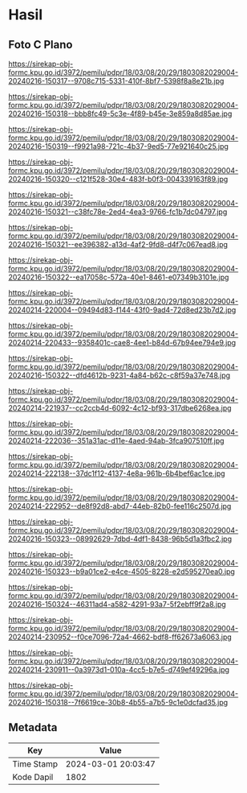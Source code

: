 # Hasil

## Foto C Plano

https://sirekap-obj-formc.kpu.go.id/3972/pemilu/pdpr/18/03/08/20/29/1803082029004-20240216-150317--9708c715-5331-410f-8bf7-5398f8a8e21b.jpg

https://sirekap-obj-formc.kpu.go.id/3972/pemilu/pdpr/18/03/08/20/29/1803082029004-20240216-150318--bbb8fc49-5c3e-4f89-b45e-3e859a8d85ae.jpg

https://sirekap-obj-formc.kpu.go.id/3972/pemilu/pdpr/18/03/08/20/29/1803082029004-20240216-150319--f9921a98-721c-4b37-9ed5-77e921640c25.jpg

https://sirekap-obj-formc.kpu.go.id/3972/pemilu/pdpr/18/03/08/20/29/1803082029004-20240216-150320--c121f528-30e4-483f-b0f3-004339163f89.jpg

https://sirekap-obj-formc.kpu.go.id/3972/pemilu/pdpr/18/03/08/20/29/1803082029004-20240216-150321--c38fc78e-2ed4-4ea3-9766-fc1b7dc04797.jpg

https://sirekap-obj-formc.kpu.go.id/3972/pemilu/pdpr/18/03/08/20/29/1803082029004-20240216-150321--ee396382-a13d-4af2-9fd8-d4f7c067ead8.jpg

https://sirekap-obj-formc.kpu.go.id/3972/pemilu/pdpr/18/03/08/20/29/1803082029004-20240216-150322--ea17058c-572a-40e1-8461-e07349b3101e.jpg

https://sirekap-obj-formc.kpu.go.id/3972/pemilu/pdpr/18/03/08/20/29/1803082029004-20240214-220004--09494d83-f144-43f0-9ad4-72d8ed23b7d2.jpg

https://sirekap-obj-formc.kpu.go.id/3972/pemilu/pdpr/18/03/08/20/29/1803082029004-20240214-220433--9358401c-cae8-4ee1-b84d-67b94ee794e9.jpg

https://sirekap-obj-formc.kpu.go.id/3972/pemilu/pdpr/18/03/08/20/29/1803082029004-20240216-150322--dfd4612b-9231-4a84-b62c-c8f59a37e748.jpg

https://sirekap-obj-formc.kpu.go.id/3972/pemilu/pdpr/18/03/08/20/29/1803082029004-20240214-221937--cc2ccb4d-6092-4c12-bf93-317dbe6268ea.jpg

https://sirekap-obj-formc.kpu.go.id/3972/pemilu/pdpr/18/03/08/20/29/1803082029004-20240214-222036--351a31ac-d11e-4aed-94ab-3fca907510ff.jpg

https://sirekap-obj-formc.kpu.go.id/3972/pemilu/pdpr/18/03/08/20/29/1803082029004-20240214-222138--37dc1f12-4137-4e8a-961b-6b4bef6ac1ce.jpg

https://sirekap-obj-formc.kpu.go.id/3972/pemilu/pdpr/18/03/08/20/29/1803082029004-20240214-222952--de8f92d8-abd7-44eb-82b0-fee116c2507d.jpg

https://sirekap-obj-formc.kpu.go.id/3972/pemilu/pdpr/18/03/08/20/29/1803082029004-20240216-150323--08992629-7dbd-4df1-8438-96b5d1a3fbc2.jpg

https://sirekap-obj-formc.kpu.go.id/3972/pemilu/pdpr/18/03/08/20/29/1803082029004-20240216-150323--b9a01ce2-e4ce-4505-8228-e2d595270ea0.jpg

https://sirekap-obj-formc.kpu.go.id/3972/pemilu/pdpr/18/03/08/20/29/1803082029004-20240216-150324--46311ad4-a582-4291-93a7-5f2ebff9f2a8.jpg

https://sirekap-obj-formc.kpu.go.id/3972/pemilu/pdpr/18/03/08/20/29/1803082029004-20240214-230952--f0ce7096-72a4-4662-bdf8-ff62673a6063.jpg

https://sirekap-obj-formc.kpu.go.id/3972/pemilu/pdpr/18/03/08/20/29/1803082029004-20240214-230911--0a3973d1-010a-4cc5-b7e5-d749ef49296a.jpg

https://sirekap-obj-formc.kpu.go.id/3972/pemilu/pdpr/18/03/08/20/29/1803082029004-20240216-150318--7f6619ce-30b8-4b55-a7b5-9c1e0dcfad35.jpg


## Metadata

| Key        | Value               |
| ---------- | ------------------- |
| Time Stamp | 2024-03-01 20:03:47 |
| Kode Dapil | 1802                |



